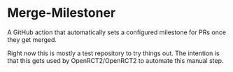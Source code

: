 # Merge-Milestoner
A GitHub action that automatically sets a configured milestone for PRs once they get merged.

Right now this is mostly a test repository to try things out. The intention is that this gets used by OpenRCT2/OpenRCT2 to automate this manual step.

